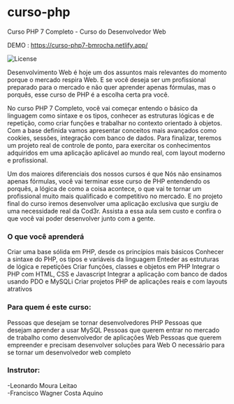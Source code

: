 # curso-php
Curso PHP 7 Completo - Curso do Desenvolvedor Web
<p align="center">

DEMO : https://curso-php7-bmrocha.netlify.app/

<img alt="License" src="https://img.shields.io/static/v1?label=license&message=MIT&color=49AA26&labelColor=000000">
</p>


Desenvolvimento Web é hoje um dos assuntos mais relevantes do momento porque o mercado respira Web. E se você deseja ser um profissional preparado para o mercado e não quer aprender apenas fórmulas, mas o porquês, esse curso de PHP é a escolha certa pra você.

No curso PHP 7 Completo, você vai começar entendo o básico da linguagem como sintaxe e os tipos, conhecer as estruturas lógicas e de repetição, como criar funções e trabalhar no contexto orientado à objetos. Com a base definida vamos apresentar conceitos mais avançados como cookies, sessões, integração com banco de dados. Para finalizar, teremos um projeto real de controle de ponto, para exercitar os conhecimentos adquiridos em uma aplicação aplicável ao mundo real, com layout moderno e profissional.

Um dos maiores diferenciais dos nossos cursos é que Nós não ensinamos apenas fórmulas, você vai terminar esse curso de PHP entendendo os porquês, a lógica de como a coisa acontece, o que vai te tornar um profissional muito mais qualificado e competitivo no mercado. E no projeto final do curso iremos desenvolver uma aplicação exclusiva que surgiu de uma necessidade real da Cod3r. Assista a essa aula sem custo e confira o que você vai poder desenvolver junto com a gente.
### O que você aprenderá
  Criar uma base sólida em PHP, desde os princípios mais básicos
  Conhecer a sintaxe do PHP, os tipos e variáveis da linguagem
  Enteder as estruturas de lógica e repetições
  Criar funções, classes e objetos em PHP
  Integrar o PHP com HTML, CSS e Javascript
  Integrar a aplicação com banco de dados usando PDO e MySQLi
  Criar projetos PHP de aplicações reais e com layouts atrativos
### Para quem é este curso:
  Pessoas que desejam se tornar desenvolvedores PHP
  Pessoas que desejam aprender a usar MySQL
  Pessoas que querem entrar no mercado de trabalho como desenvolvedor de aplicações Web
  Pessoas que querem empreender e precisam desenvolver soluções para Web
  O necessário para se tornar um desenvolvedor web completo
### Instrutor:
-Leonardo Moura Leitao </br>
-Francisco Wagner Costa Aquino
</p>
